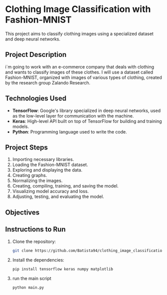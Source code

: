 # Clothing Image Classification with Fashion-MNIST

This project aims to classify clothing images using a specialized dataset and deep neural networks.

## Project Description

i`m going to work with an e-commerce company that deals with clothing and wants to classify images of these clothes. I will use a dataset called Fashion-MNIST, organized with images of various types of clothing, created by the research group Zalando Research.

## Technologies Used

- **TensorFlow**: Google's library specialized in deep neural networks, used as the low-level layer for communication with the machine.
- **Keras**: High-level API built on top of TensorFlow for building and training models.
- **Python**: Programming language used to write the code.

## Project Steps

1. Importing necessary libraries.
2. Loading the Fashion-MNIST dataset.
3. Exploring and displaying the data.
4. Creating graphs.
5. Normalizing the images.
6. Creating, compiling, training, and saving the model.
7. Visualizing model accuracy and loss.
8. Adjusting, testing, and evaluating the model.

## Objectives

## Instructions to Run

1. Clone the repository:
   ```sh
   git clone https://github.com/Batista94/clothing_image_classification.git

2. Install the dependencies:
   ```ssh
   pip install tensorflow keras numpy matplotlib

3. run the main script
   ```ssh
   python main.py

